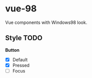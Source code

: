 # vue-98

Vue components with Windows98 look.

## Style TODO

**Button**

- [x] Default
- [x] Pressed
- [ ] Focus
